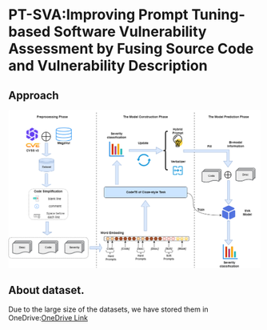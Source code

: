 # PT-SVA:Improving Prompt Tuning-based Software Vulnerability Assessment by Fusing Source Code and Vulnerability Description
## Approach
![](https://github.com/1-001/PT-SVA/blob/main/Fig/framework.png)
## About dataset.
Due to the large size of the datasets, we have stored them in OneDrive:[OneDrive Link](https://1drv.ms/f/s!Am_tkausg8Txa_rcjVGd3K1H3O8)
